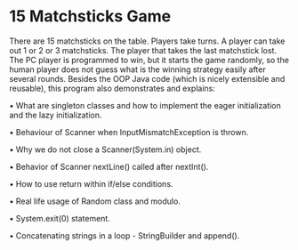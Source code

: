# 15 Matchsticks Game

There are 15 matchsticks on the table. Players take turns. A player can take out 1 or 2 or 3 matchsticks. The player that takes the last matchstick lost. The PC player is programmed to win, but it starts the game randomly, so the human player does not guess what is the winning strategy easily after several rounds. Besides the OOP Java code (which is nicely extensible and reusable), this program also demonstrates and explains:

• What are singleton classes and how to implement the eager initialization and the lazy initialization.

• Behaviour of Scanner when InputMismatchException is thrown.

• Why we do not close a Scanner(System.in) object.

• Behavior of Scanner nextLine() called after nextInt().

• How to use return within if/else conditions.

• Real life usage of Random class and modulo.

• System.exit(0) statement.

• Concatenating strings in a loop - StringBuilder and append().